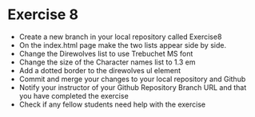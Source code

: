 # Exercise 8
<ul>
    <li>Create a new branch in your local repository called Exercise8</li>
    <li>On the index.html page make the two lists appear side by side.</li>
    <li>Change the Direwolves list to use Trebuchet MS font</li>
    <li>Change the size of the Character names list to 1.3 em</li>
    <li>Add a dotted border to the direwolves ul element</li>
    <li>Commit and merge your changes to your local repository and Github</li>
    <li>Notify your instructor of your Github Repository Branch URL and that you have completed the exercise</li>
    <li>Check if any fellow students need help with the exercise</li>
</ul>